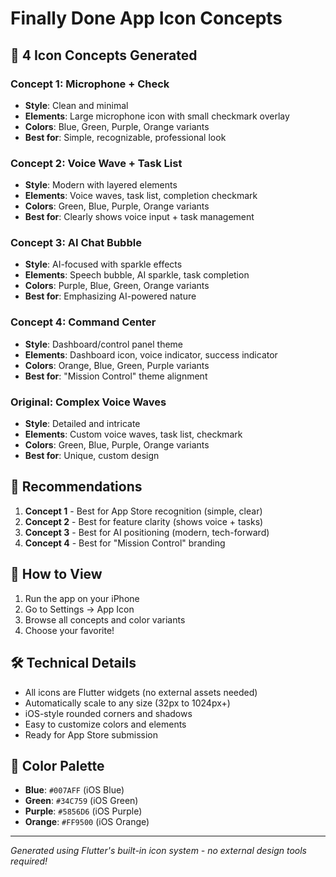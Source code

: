 # Finally Done App Icon Concepts

## 🎨 **4 Icon Concepts Generated**

### **Concept 1: Microphone + Check** 
- **Style**: Clean and minimal
- **Elements**: Large microphone icon with small checkmark overlay
- **Colors**: Blue, Green, Purple, Orange variants
- **Best for**: Simple, recognizable, professional look

### **Concept 2: Voice Wave + Task List**
- **Style**: Modern with layered elements  
- **Elements**: Voice waves, task list, completion checkmark
- **Colors**: Green, Blue, Purple, Orange variants
- **Best for**: Clearly shows voice input + task management

### **Concept 3: AI Chat Bubble**
- **Style**: AI-focused with sparkle effects
- **Elements**: Speech bubble, AI sparkle, task completion
- **Colors**: Purple, Blue, Green, Orange variants  
- **Best for**: Emphasizing AI-powered nature

### **Concept 4: Command Center**
- **Style**: Dashboard/control panel theme
- **Elements**: Dashboard icon, voice indicator, success indicator
- **Colors**: Orange, Blue, Green, Purple variants
- **Best for**: "Mission Control" theme alignment

### **Original: Complex Voice Waves**
- **Style**: Detailed and intricate
- **Elements**: Custom voice waves, task list, checkmark
- **Colors**: Green, Blue, Purple, Orange variants
- **Best for**: Unique, custom design

## 🎯 **Recommendations**

1. **Concept 1** - Best for App Store recognition (simple, clear)
2. **Concept 2** - Best for feature clarity (shows voice + tasks)  
3. **Concept 3** - Best for AI positioning (modern, tech-forward)
4. **Concept 4** - Best for "Mission Control" branding

## 📱 **How to View**

1. Run the app on your iPhone
2. Go to Settings → App Icon
3. Browse all concepts and color variants
4. Choose your favorite!

## 🛠 **Technical Details**

- All icons are Flutter widgets (no external assets needed)
- Automatically scale to any size (32px to 1024px+)
- iOS-style rounded corners and shadows
- Easy to customize colors and elements
- Ready for App Store submission

## 🎨 **Color Palette**

- **Blue**: `#007AFF` (iOS Blue)
- **Green**: `#34C759` (iOS Green) 
- **Purple**: `#5856D6` (iOS Purple)
- **Orange**: `#FF9500` (iOS Orange)

---

*Generated using Flutter's built-in icon system - no external design tools required!*
